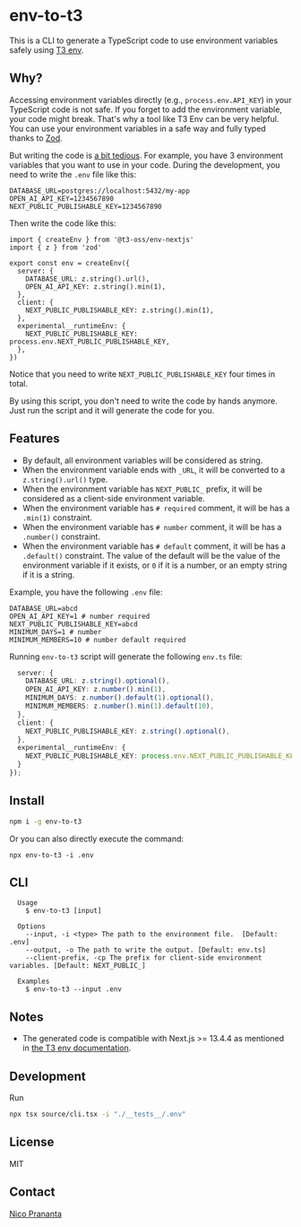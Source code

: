# env-to-t3

This is a CLI to generate a TypeScript code to use environment variables safely using [T3 env](https://env.t3.gg).

## Why?

Accessing environment variables directly (e.g., `process.env.API_KEY`) in your TypeScript code is not safe. If you forget to add the environment variable, your code might break. That's why a tool like T3 Env can be very helpful. You can use your environment variables in a safe way and fully typed thanks to [Zod](https://zod.dev).

But writing the code is [a bit tedious](https://env.t3.gg/docs/nextjs#create-your-schema). For example, you have 3 environment variables that you want to use in your code. During the development, you need to write the `.env` file like this:

```
DATABASE_URL=postgres://localhost:5432/my-app
OPEN_AI_API_KEY=1234567890
NEXT_PUBLIC_PUBLISHABLE_KEY=1234567890
```

Then write the code like this:

```tsx
import { createEnv } from '@t3-oss/env-nextjs'
import { z } from 'zod'

export const env = createEnv({
  server: {
    DATABASE_URL: z.string().url(),
    OPEN_AI_API_KEY: z.string().min(1),
  },
  client: {
    NEXT_PUBLIC_PUBLISHABLE_KEY: z.string().min(1),
  },
  experimental__runtimeEnv: {
    NEXT_PUBLIC_PUBLISHABLE_KEY: process.env.NEXT_PUBLIC_PUBLISHABLE_KEY,
  },
})
```

Notice that you need to write `NEXT_PUBLIC_PUBLISHABLE_KEY` four times in total.

By using this script, you don't need to write the code by hands anymore. Just run the script and it will generate the code for you.

## Features

- By default, all environment variables will be considered as string.
- When the environment variable ends with `_URL`, it will be converted to a `z.string().url()` type.
- When the environment variable has `NEXT_PUBLIC_` prefix, it will be considered as a client-side environment variable.
- When the environment variable has `# required` comment, it will be has a `.min(1)` constraint.
- When the environment variable has `# number` comment, it will be has a `.number()` constraint.
- When the environment variable has `# default` comment, it will be has a `.default()` constraint. The value of the default will be the value of the environment variable if it exists, or `0` if it is a number, or an empty string if it is a string.

Example, you have the following `.env` file:

```env
DATABASE_URL=abcd
OPEN_AI_API_KEY=1 # number required
NEXT_PUBLIC_PUBLISHABLE_KEY=abcd
MINIMUM_DAYS=1 # number
MINIMUM_MEMBERS=10 # number default required
```

Running `env-to-t3` script will generate the following `env.ts` file:

```typescript
  server: {
    DATABASE_URL: z.string().optional(),
    OPEN_AI_API_KEY: z.number().min(1),
    MINIMUM_DAYS: z.number().default(1).optional(),
    MINIMUM_MEMBERS: z.number().min(1).default(10),
  },
  client: {
    NEXT_PUBLIC_PUBLISHABLE_KEY: z.string().optional(),
  },
  experimental__runtimeEnv: {
    NEXT_PUBLIC_PUBLISHABLE_KEY: process.env.NEXT_PUBLIC_PUBLISHABLE_KEY,
  }
});
```

## Install

```bash
npm i -g env-to-t3
```

Or you can also directly execute the command:

```shell
npx env-to-t3 -i .env
```

## CLI

```
  Usage
    $ env-to-t3 [input]

  Options
    --input, -i <type> The path to the environment file.  [Default: .env]
    --output, -o The path to write the output. [Default: env.ts]
    --client-prefix, -cp The prefix for client-side environment variables. [Default: NEXT_PUBLIC_]

  Examples
    $ env-to-t3 --input .env
```

## Notes

- The generated code is compatible with Next.js >= 13.4.4 as mentioned in [the T3 env documentation](https://env.t3.gg/docs/nextjs#create-your-schema).

## Development

Run

```bash
npx tsx source/cli.tsx -i "./__tests__/.env"
```

## License

MIT

## Contact

[Nico Prananta](https://twitter.com/2co_p)
